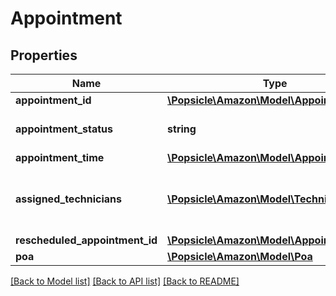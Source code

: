 # Appointment

## Properties
Name | Type | Description | Notes
------------ | ------------- | ------------- | -------------
**appointment_id** | [**\Popsicle\Amazon\Model\AppointmentId**](AppointmentId.md) |  | [optional] 
**appointment_status** | **string** | The status of the appointment. | [optional] 
**appointment_time** | [**\Popsicle\Amazon\Model\AppointmentTime**](AppointmentTime.md) |  | [optional] 
**assigned_technicians** | [**\Popsicle\Amazon\Model\Technician[]**](Technician.md) | A list of technicians assigned to the service job. | [optional] 
**rescheduled_appointment_id** | [**\Popsicle\Amazon\Model\AppointmentId**](AppointmentId.md) |  | [optional] 
**poa** | [**\Popsicle\Amazon\Model\Poa**](Poa.md) |  | [optional] 

[[Back to Model list]](../../README.md#documentation-for-models) [[Back to API list]](../../README.md#documentation-for-api-endpoints) [[Back to README]](../../README.md)

